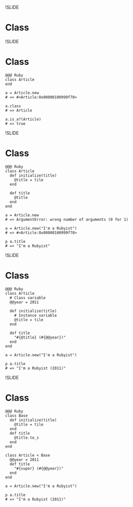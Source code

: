 !SLIDE
# Class


!SLIDE
# Class

    @@@ Ruby
    class Article
    end
    
    a = Article.new
    # => #<Article:0x00000100999f70>
    
    a.class
    # => Article
    
    a.is_a?(Article)
    # => true


!SLIDE
# Class

    @@@ Ruby
    class Article
      def initialize(title)
        @title = tile
      end
      
      def title
        @title
      end
    end
    
    a = Article.new
    # => ArgumentError: wrong number of arguments (0 for 1)
    
    a = Article.new("I'm a Rubyist")
    # => #<Article:0x00000100999f70>
    
    p a.title
    # => "I'm a Rubyist"


!SLIDE
# Class

    @@@ Ruby
    class Article
      # Class variable
      @@year = 2011
      
      def initialize(title)
        # Instance variable
        @title = tile
      end
      
      def title
        "#{@title} (#{@@year})"
      end
    end
    
    a = Article.new("I'm a Rubyist")
    
    p a.title
    # => "I'm a Rubyist (2011)"


!SLIDE
# Class

    @@@ Ruby
    class Base
      def initialize(title)
        @title = tile
      end
      def title
        @title.to_s
      end
    end
    
    class Article < Base
      @@year = 2011
      def title
        "#{super} (#{@@year})"
      end
    end
    
    a = Article.new("I'm a Rubyist")
    
    p a.title
    # => "I'm a Rubyist (2011)"
